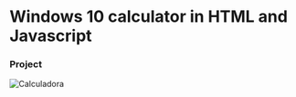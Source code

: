 # Windows 10 calculator in HTML and Javascript


### Project
![Calculadora](https://firebasestorage.googleapis.com/v0/b/hcode-com-br.appspot.com/o/calculadora-hcode-win.png?alt=media&token=218a8f2a-b800-4d03-92e8-9e493a4e949f)
